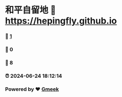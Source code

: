 # 和平自留地 :link: https://hepingfly.github.io 
### :page_facing_up: [1](https://hepingfly.github.io/tag.html) 
### :speech_balloon: 0 
### :hibiscus: 8 
### :alarm_clock: 2024-06-24 18:12:14 
### Powered by :heart: [Gmeek](https://github.com/Meekdai/Gmeek)
